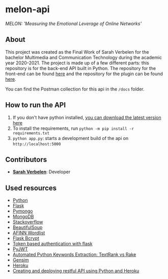 # melon-api
*MELON: 'Measuring the Emotional Leverage of Online Networks'*
## About
This project was created as the Final Work of Sarah Verbelen for the bachelor Multimedia and Communication Technology during the academic year 2020-2021. The project is made up of a few different parts: this repository is for the back-end API built in Python. The repository for the front-end can be found [here](https://github.com/sarahverbelen/melon) and the repository for the plugin can be found [here](https://github.com/sarahverbelen/melon-plugin).

You can find the Postman collection for this api in the `/docs` folder.

## How to run the API
1. If you don't have python installed, [you can download the latest version here](https://www.python.org/downloads/)
2. To install the requirements, run `python -m pip install -r requirements.txt`
3. `python app.py`: starts a development build of the api on `http://localhost:5000`


## Contributors
* [**Sarah Verbelen**](sarah.verbelen@student.ehb.be): Developer 

## Used resources
* [Python](https://www.python.org/)
* [Flask](https://flask.palletsprojects.com/en/1.1.x/)
* [Pymongo](https://pymongo.readthedocs.io/en/stable/)
* [MongoDB](https://www.mongodb.com/)
* [Stackoverflow](https://stackoverflow.com/)
* [BeautifulSoup](https://www.crummy.com/software/BeautifulSoup/bs4/doc/#)
* [AFINN Wordlist](https://finnaarupnielsen.wordpress.com/2011/03/16/afinn-a-new-word-list-for-sentiment-analysis/)
* [Flask Bcrypt](https://flask-bcrypt.readthedocs.io/en/0.7.1/)
* [Token based authentication with flask](https://realpython.com/token-based-authentication-with-flask/)
* [PyJWT](https://pyjwt.readthedocs.io/en/latest/)
* [Automated Python Keywords Extraction: TextRank vs Rake](https://programmerbackpack.com/automated-python-keywords-extraction-textrank-vs-rake/)
* [Gensim](https://radimrehurek.com/gensim/)
* [Heroku](https://dashboard.heroku.com/)
* [Creating and deploying restful API using Python and Heroku](https://medium.com/incresco/how-i-have-created-and-deployed-restful-api-using-python-and-heroku-step-by-step-guide-5b9612e6a532)